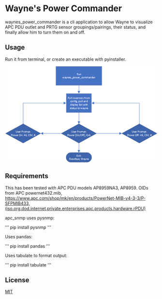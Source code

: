 # Wayne's Power Commander

waynes_power_commander is a cli application to allow Wayne to visualize APC PDU outlet and PRTG sensor groupings/pairings, their status, and finally allow him to turn them on and off.

## Usage

Run it from terminal, or create an executable with pyinstaller.

![interface flow](https://github.com/timothyquan/waynes_power_commander/blob/master/interface_flow.png?raw=true)

## Requirements

This has been tested with APC PDU models AP8959NA3, AP8959. OIDs from APC powernet432.mib, https://www.apc.com/shop/mk/en/products/PowerNet-MIB-v4-3-3/P-SFPMIB433,(iso.org.dod.internet.private.enterprises.apc.products.hardware.rPDU) 

apc_snmp uses pysnmp:

'''
pip install pysnmp
'''

Uses pandas:

'''
pip install pandas
'''

Uses tabulate to format output:

'''
pip install tabulate
'''



## License

[MIT](https://choosealicense.com/licenses/mit/)